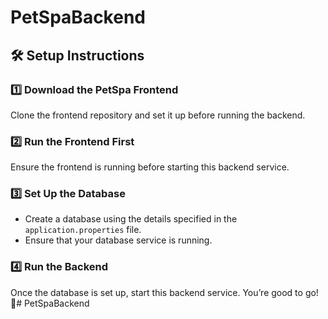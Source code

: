 # PetSpaBackend

## 🛠️ Setup Instructions

### 1️⃣ Download the PetSpa Frontend
Clone the frontend repository and set it up before running the backend.

### 2️⃣ Run the Frontend First
Ensure the frontend is running before starting this backend service.

### 3️⃣ Set Up the Database
- Create a database using the details specified in the `application.properties` file.
- Ensure that your database service is running.

### 4️⃣ Run the Backend
Once the database is set up, start this backend service. You’re good to go! 🚀# PetSpaBackend
